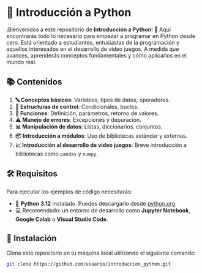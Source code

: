 # 🐍 Introducción a Python

¡Bienvenidos a este repositorio de **Introducción a Python**! 🎉 Aquí encontrarás todo lo necesario para empezar a programar en Python desde cero. Está orientado a estudiantes, entusiastas de la programación y aquellos interesados en el desarrollo de video juegos. A medida que avances, aprenderás conceptos fundamentales y cómo aplicarlos en el mundo real.

## 📚 Contenidos

1. **🔤 Conceptos básicos**: Variables, tipos de datos, operadores.
2. **🔁 Estructuras de control**: Condicionales, bucles.
3. **🔧 Funciones**: Definición, parámetros, retorno de valores.
4. **⚠️ Manejo de errores**: Excepciones y depuración.
5. **📊 Manipulación de datos**: Listas, diccionarios, conjuntos.
6. **📦 Introducción a módulos**: Uso de bibliotecas estándar y externas.
7. **📈 Introducción al desarrollo de video juegos**: Breve introducción a bibliotecas como `pandas` y `numpy`.

## 🛠️ Requisitos

Para ejecutar los ejemplos de código necesitarás:

- 🐍 **Python 3.12** instalado. Puedes descargarlo desde [python.org](https://www.python.org/).
- 💻 Recomendado: un entorno de desarrollo como **Jupyter Notebook**, **Google Colab** o **Visual Studio Code**.

## 🚀 Instalación

Clona este repositorio en tu máquina local utilizando el siguiente comando:

```bash
git clone https://github.com/usuario/introduccion_python.git


